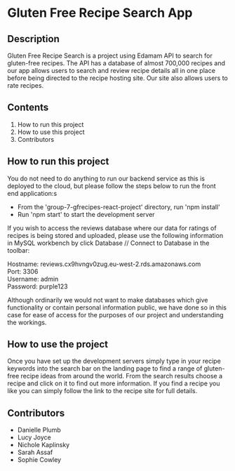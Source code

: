 
#  Gluten Free Recipe Search App 



## Description

Gluten Free Recipe Search is a project using Edamam API to search for gluten-free recipes. The API has a database of almost 700,000 recipes and our app allows users to search and review recipe details all in one place before being directed to the recipe hosting site. 
Our site also allows users to rate recipes. 

## Contents
1. How to run this project
2. How to use this project
3. Contributors

## How to run this project

You do not need to do anything to run our backend service as this is deployed to the cloud, but please follow the steps below to run the front end application:s
* From the 'group-7-gfrecipes-react-project' directory, run 'npm install' 
* Run 'npm start' to start the development server

If you wish to access the reviews database where our data for ratings of recipes is being stored and uploaded, please use the following information in MySQL workbench by click Database // Connect to Database in the toolbar:

Hostname: reviews.cx9hvngv0zug.eu-west-2.rds.amazonaws.com<br>
Port: 3306<br>
Username: admin<br>
Password: purple123<br>

Although ordinarily we would not want to make databases which give functionality or contain personal information public, we have done so in this case for ease of access for the purposes of our project and understanding the workings.

## How to use the project

Once you have set up the development servers simply type in your recipe keywords into the search bar on the landing page to find a range of gluten-free recipe ideas from around the world. From the search results choose a recipe and click on it to find out more information. If you find a recipe you like you can simply follow the link to the recipe site for full details. 


## Contributors 

* Danielle Plumb
* Lucy Joyce
* Nichole Kaplinsky
* Sarah Assaf
* Sophie Cowley 
